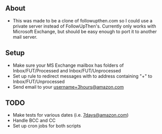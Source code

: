 ## About

* This was made to be a clone of followupthen.com so I could use a private server instead of FollowUpThen's. Currently only works with Microsoft Exchange, but should be easy enough to port it to another mail server.

## Setup

* Make sure your MS Exchange mailbox has folders of Inbox/FUT/Processed and Inbox/FUT/Unprocessed
* Set up rule to redirect messages with to address containing "+" to Inbox/FUT/Unprocessed
* Send email to your username+3hours@amazon.com


## TODO

* Make tests for various dates (i.e. 7days@amazon.com)
* Handle BCC and CC
* Set up cron jobs for both scripts


